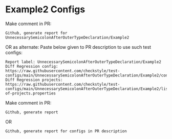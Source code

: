 # Example2 Configs
Make comment in PR:
```
Github, generate report for UnnecessarySemicolonAfterOuterTypeDeclaration/Example2
```
OR as alternate:
Paste below given to PR description to use such test configs:
```
Report label: UnnecessarySemicolonAfterOuterTypeDeclaration/Example2
Diff Regression config: https://raw.githubusercontent.com/checkstyle/test-configs/main/UnnecessarySemicolonAfterOuterTypeDeclaration/Example2/config.xml
Diff Regression projects: https://raw.githubusercontent.com/checkstyle/test-configs/main/UnnecessarySemicolonAfterOuterTypeDeclaration/Example2/list-of-projects.properties
```
Make comment in PR:
```
Github, generate report
```
OR
```
Github, generate report for configs in PR description
```
